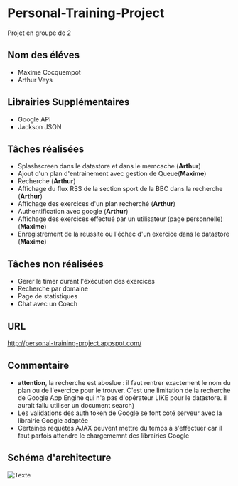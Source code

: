 # Personal-Training-Project
Projet en groupe de 2

## Nom des éléves
* Maxime Cocquempot
* Arthur Veys

## Librairies Supplémentaires
* Google API
* Jackson JSON

## Tâches réalisées
* Splashscreen dans le datastore et dans le memcache (**Arthur**)
* Ajout d'un plan d'entrainement avec gestion de Queue(**Maxime**)
* Recherche (**Arthur**)
* Affichage du flux RSS de la section sport de la BBC dans la recherche (**Arthur**)
* Affichage des exercices d'un plan recherché (**Arthur**)
* Authentification avec google (**Arthur**)
* Affichage des exercices effectué par un utilisateur (page personnelle) (**Maxime**)
* Enregistrement de la reussite ou l'échec d'un exercice dans le datastore (**Maxime**)

## Tâches non réalisées
* Gerer le timer durant l'éxécution des exercices
* Recherche par domaine
* Page de statistiques
* Chat avec un Coach

## URL
http://personal-training-project.appspot.com/

## Commentaire
* **attention**, la recherche est aboslue : il faut rentrer exactement le nom du plan ou de l'exercice pour le trouver.
  C'est une limitation de la recherche de Google App Engine qui n'a pas d'opérateur LIKE pour le datastore. il aurait fallu utiliser un document search)
* Les validations des auth token de Google se font coté serveur avec la librairie Google adaptée 
* Certaines requêtes AJAX peuvent mettre du temps à s'effectuer car il faut parfois attendre le chargememnt des librairies Google

##  Schéma d'architecture
![Texte](https://raw.githubusercontent.com/Aveys/Personal-Training-Project/master/Sch%C3%A9ma%20fonctionnel/Slide1.jpg)
